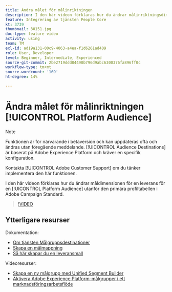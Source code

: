 ```yaml
---
title: Ändra målet för målinriktningen
description: I den här videon förklaras hur du ändrar målinriktningsdimensionen för en leverans för en Platform Audience utanför den primära profiltabellen i Adobe Campaign Standard.
feature: Integrering av tjänsten People Core
kt: 3739
thumbnail: 30151.jpg
doc-type: feature video
activity: using
team: TM
exl-id: ad19a131-00c9-4063-a4ea-f1d6261ad409
role: User, Developer
level: Beginner, Intermediate, Experienced
source-git-commit: 2be2719ddd84490b796d9abc6300376fa896ff0c
workflow-type: tm+mt
source-wordcount: '169'
ht-degree: 14%

---
```


# Ändra målet för målinriktningen [!UICONTROL Platform Audience]

>[!NOTE]
>
>Funktionen är för närvarande i betaversion och kan uppdateras ofta och ändras utan föregående meddelande. [!UICONTROL Audience Destinations] är baserat på Adobe Experience Platform och kräver en specifik konfiguration.
>
>Kontakta [!UICONTROL Adobe Customer Support] om du tänker implementera den här funktionen.

I den här videon förklaras hur du ändrar måldimensionen för en leverans för en [!UICONTROL Platform Audience] utanför den primära profiltabellen i Adobe Campaign Standard.

>[!VIDEO](https://video.tv.adobe.com/v/30151?quality=12)

## Ytterligare resurser

Dokumentation:

* [Om tjänsten Målgruppsdestinationer](https://docs.adobe.com/content/help/en/campaign-standard/using/profiles-and-audiences/working-with-adobe-experience-platform/aep-about-audience-destinations-service.html)
* [Skapa en målmappning](https://docs.adobe.com/content/help/en/campaign-standard/using/administrating/application-settings/target-mappings-in-campaign.html)
* [Så här skapar du en leveransmall](https://docs.adobe.com/content/help/en/campaign-standard/using/getting-started/marketing-plans/marketing-activity-templates.html)

Videoresurser:

* [Skapa en ny målgrupp med Unified Segment Builder](/help/profiles-and-audiences/audience-destinations/creating-audiences-using-segment-builder.md)
* [Aktivera Adobe Experience Platform-målgrupper i ett marknadsföringsarbetsflöde](/help/profiles-and-audiences/audience-destinations/activating-aep-audiences.md)

